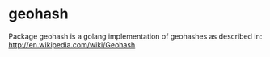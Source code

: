 geohash
=======

Package geohash is a golang implementation of geohashes as described in: http://en.wikipedia.com/wiki/Geohash
